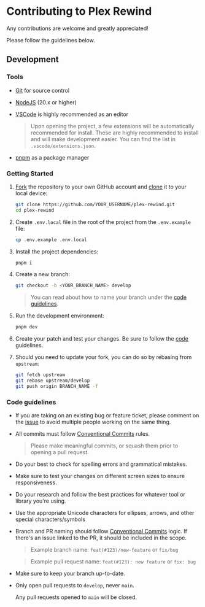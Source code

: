 # Contributing to Plex Rewind

Any contributions are welcome and greatly appreciated!

Please follow the guidelines below.

## Development

### Tools

- [Git](https://git-scm.com) for source control
- [NodeJS](https://nodejs.org) (20.x or higher)
- [VSCode](https://code.visualstudio.com) is highly recommended as an editor

  > Upon opening the project, a few extensions will be automatically recommended for install. These are highly recommended to install and will make development easier. You can find the list in `.vscode/extensions.json`.

- [pnpm](https://pnpm.io) as a package manager

### Getting Started

1. [Fork](https://help.github.com/articles/fork-a-repo/) the repository to your own GitHub account and [clone](https://help.github.com/articles/cloning-a-repository/) it to your local device:

   ```bash
   git clone https://github.com/YOUR_USERNAME/plex-rewind.git
   cd plex-rewind
   ```

2. Create `.env.local` file in the root of the project from the `.env.example` file:

   ```bash
   cp .env.example .env.local
   ```

3. Install the project dependencies:

   ```bash
   pnpm i
   ```

4. Create a new branch:

   ```bash
   git checkout -b <YOUR_BRANCH_NAME> develop
   ```

   > You can read about how to name your branch under the [code guidelines](#code-guidelines).

5. Run the development environment:

   ```bash
   pnpm dev
   ```

6. Create your patch and test your changes. Be sure to follow the [code](#code-guidelines) guidelines.

7. Should you need to update your fork, you can do so by rebasing from `upstream`:

   ```bash
   git fetch upstream
   git rebase upstream/develop
   git push origin BRANCH_NAME -f
   ```

### Code guidelines

- If you are taking on an existing bug or feature ticket, please comment on the [issue](https://github.com/RaunoT/plex-rewind/issues) to avoid multiple people working on the same thing.

- All commits must follow [Conventional Commits](https://www.conventionalcommits.org/en/v1.0.0/) rules.

  > Please make meaningful commits, or squash them prior to opening a pull request.

- Do your best to check for spelling errors and grammatical mistakes.

- Make sure to test your changes on different screen sizes to ensure responsiveness.

- Do your research and follow the best practices for whatever tool or library you're using.

- Use the appropriate Unicode characters for ellipses, arrows, and other special characters/symbols

- Branch and PR naming should follow [Conventional Commits](https://www.conventionalcommits.org/en/v1.0.0/) logic. If there's an issue linked to the PR, it should be included in the scope.

  > Example branch name: `feat(#123)/new-feature` or `fix/bug`

  > Example pull request name: `feat(#123): new feature` or `fix: bug`

- Make sure to keep your branch up-to-date.

- Only open pull requests to `develop`, never `main`.

  Any pull requests opened to `main` will be closed.
